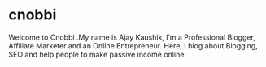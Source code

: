 # cnobbi
Welcome to Cnobbi .My name is Ajay Kaushik, I’m a Professional Blogger, Affiliate Marketer and an Online Entrepreneur. Here, I blog about Blogging, SEO and help people to make passive income online.
